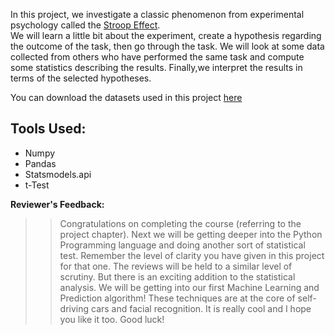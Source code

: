 In this project, we investigate a classic phenomenon from experimental psychology called the [Stroop Effect](https://en.wikipedia.org/wiki/Stroop_effect).<br>
 We will learn a little bit about the experiment, create a hypothesis regarding the outcome of the task, then go through the task. We will look at some data collected from others who have performed the same task and compute some statistics describing the results. Finally,we interpret the results in terms of the selected hypotheses.

You can download the datasets used in this project [here](https://drive.google.com/file/d/0B9Yf01UaIbUgQXpYb2NhZ29yX1U/view)

## Tools Used:
- Numpy
- Pandas
- Statsmodels.api
- t-Test 


**Reviewer's Feedback:**
> > Congratulations on completing the course (referring to the project chapter). Next we will be getting deeper into the Python Programming language and doing another sort of statistical test. Remember the level of clarity you have given in this project for that one. The reviews will be held to a similar level of scrutiny. But there is an exciting addition to the statistical analysis. We will be getting into our first Machine Learning and Prediction algorithm! These techniques are at the core of self-driving cars and facial recognition. It is really cool and I hope you like it too. Good luck!